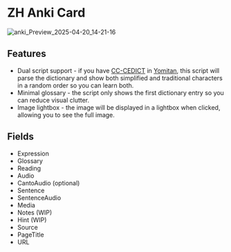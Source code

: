 # ZH Anki Card

![anki_Preview_2025-04-20_14-21-16](https://github.com/user-attachments/assets/726ecc38-8780-4ae0-a53e-6a48f8b21e73)

## Features

- Dual script support - if you have
  [CC-CEDICT](https://github.com/MarvNC/cc-cedict-yomitan/) in
  [Yomitan](https://yomitan.wiki/), this script will parse the dictionary and
  show both simplified and traditional characters in a random order so you can
  learn both.
- Minimal glossary - the script only shows the first dictionary entry so you can
  reduce visual clutter.
- Image lightbox - the image will be displayed in a lightbox when clicked,
  allowing you to see the full image.

## Fields

- Expression
- Glossary
- Reading
- Audio
- CantoAudio (optional)
- Sentence
- SentenceAudio
- Media
- Notes (WIP)
- Hint (WIP)
- Source
- PageTitle
- URL
